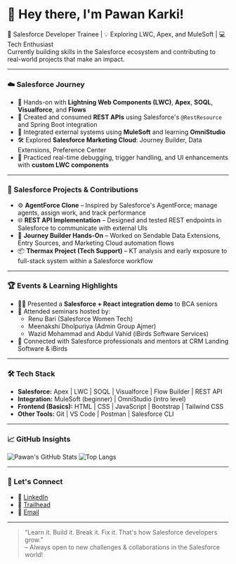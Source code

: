 # 👋 Hey there, I'm Pawan Karki!

🎯 Salesforce Developer Trainee | 💡 Exploring LWC, Apex, and MuleSoft | 💻 Tech Enthusiast  
Currently building skills in the Salesforce ecosystem and contributing to real-world projects that make an impact.

---

### ☁️ Salesforce Journey

- 🔧 Hands-on with **Lightning Web Components (LWC)**, **Apex**, **SOQL**, **Visualforce**, and **Flows**
- 📡 Created and consumed **REST APIs** using Salesforce's `@RestResource` and Spring Boot integration
- 🔄 Integrated external systems using **MuleSoft** and learning **OmniStudio**
- 🛠️ Explored **Salesforce Marketing Cloud**: Journey Builder, Data Extensions, Preference Center
- 🧪 Practiced real-time debugging, trigger handling, and UI enhancements with **custom LWC components**

---

### 📌 Salesforce Projects & Contributions

- ⚙️ **AgentForce Clone** – Inspired by Salesforce's AgentForce; manage agents, assign work, and track performance  
- 🌐 **REST API Implementation** – Designed and tested REST endpoints in Salesforce to communicate with external UIs  
- 🎯 **Journey Builder Hands-On** – Worked on Sendable Data Extensions, Entry Sources, and Marketing Cloud automation flows  
- 📦 **Thermax Project (Tech Support)** – KT analysis and early exposure to full-stack system within a Salesforce workflow

---

### 🏆 Events & Learning Highlights

- 👩‍🏫 Presented a **Salesforce + React integration demo** to BCA seniors
- 🧠 Attended seminars hosted by:
  - Renu Bari (Salesforce Women Tech)
  - Meenakshi Dholpuriya (Admin Group Ajmer)
  - Wazid Mohammad and Abdul Vahid (iBirds Software Services)
- 🤝 Connected with Salesforce professionals and mentors at CRM Landing Software & iBirds

---

### 🛠️ Tech Stack

- **Salesforce:** Apex | LWC | SOQL | Visualforce | Flow Builder | REST API  
- **Integration:** MuleSoft (beginner) | OmniStudio (intro level)  
- **Frontend (Basics):** HTML | CSS | JavaScript | Bootstrap | Tailwind CSS  
- **Other Tools:** Git | VS Code | Postman | Salesforce CLI

---

### 📈 GitHub Insights

![Pawan's GitHub Stats](https://github-readme-stats.vercel.app/api?username=PawanKarki00&show_icons=true&theme=gruvbox)
![Top Langs](https://github-readme-stats.vercel.app/api/top-langs/?username=PawanKarki00&layout=compact&theme=gruvbox)

---

### 🔗 Let's Connect

- 💼 [LinkedIn](https://www.linkedin.com/in/pawan-karki-10820b252/)
- 🧠 [Trailhead](https://www.salesforce.com/trailblazer/rhk7n3310emc0by5qa)
- 📧 [Email](pawankarki047@gmail.com)

---

> “Learn it. Build it. Break it. Fix it. That's how Salesforce developers grow.”  
> – Always open to new challenges & collaborations in the Salesforce world!

